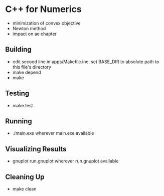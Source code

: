# C++ for Numerics

* minimization of convex objective
* Newton method
* impact on ae chapter

## Building

* edit second line in apps/Makefile.inc: set BASE_DIR to absolute path to this file's directory 
* make depend
* make 

## Testing

* make test

## Running

* ./main.exe wherever main.exe available

## Visualizing Results

* gnuplot run.gnuplot wherever run.gnuplot available

## Cleaning Up

* make clean
